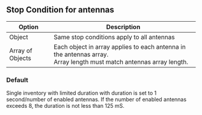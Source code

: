 ## Stop Condition for antennas

| Option | Description |
|--------- | ----------- |
|Object | Same stop conditions apply to all antennas|
|Array of Objects | Each object in array applies to each antenna in the antennas array.<br>Array length must match antennas array length.|

### Default

Single inventory with limited duration with duration is set to 1 second/number of enabled antennas. If the number of enabled antennas exceeds 8, the duration is not less than 125 mS.